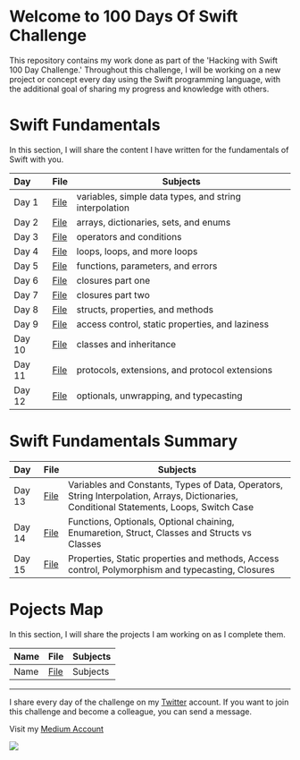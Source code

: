 <!--
# Current Challenge 1/100 - 29.09.2023
-->
# Welcome to 100 Days Of Swift Challenge

This repository contains my work done as part of the 'Hacking with Swift 100 Day Challenge.' Throughout this challenge, I will be working on a new project or concept every day using the Swift programming language, with the additional goal of sharing my progress and knowledge with others.

# Swift Fundamentals
In this section, I will share the content I have written for the fundamentals of Swift with you.
 
| Day   | File                               | Subjects                                              |
|:------|------------------------------------|-------------------------------------------------------|
| Day 1 | [File](https://tls.tc/VlfCm)       | variables, simple data types, and string interpolation|
| Day 2 | [File](https://tls.tc/k7S9t)       | arrays, dictionaries, sets, and enums                 |
| Day 3 | [File](https://tls.tc/RbjNc)       | operators and conditions                              |
| Day 4 | [File](https://tls.tc/gCYhF)       | loops, loops, and more loops                          |
| Day 5 | [File](https://tls.tc/lm7Rz)       | functions, parameters, and errors                     |
| Day 6 | [File](https://tls.tc/a472B)       | closures part one                                     |
| Day 7 | [File](https://tls.tc/lIOgf)       | closures part two                                     |
| Day 8 | [File](https://tls.tc/NVeN2)       | structs, properties, and methods                      |
| Day 9 | [File](https://tls.tc/AEoid)       |  access control, static properties, and laziness      |
| Day 10| [File](https://tls.tc/9n5Y7)       |  classes and inheritance                              |
| Day 11| [File](https://tls.tc/y3eFb)       |  protocols, extensions, and protocol extensions       |
| Day 12| [File](https://tls.tc/U6ooT)       |  optionals, unwrapping, and typecasting               |


# Swift Fundamentals Summary 

| Day      | File                               | Subjects                                              |
|:---------|------------------------------------|----------------------------------------------------------------------------------------------------|
| Day 13   | [File](https://tls.tc/VlfCm)       | Variables and Constants, Types of Data, Operators, String Interpolation, Arrays, Dictionaries, Conditional Statements, Loops, Switch Case|
| Day 14   | [File](https://tls.tc/k7S9t)       | Functions, Optionals, Optional chaining, Enumaretion, Struct, Classes and Structs vs Classes                      |
| Day 15   | [File](https://tls.tc/k7S9t)       | Properties, Static properties and methods, Access control, Polymorphism and typecasting, Closures                 |


# Pojects Map
In this section, I will share the projects I am working on as I complete them.

| Name   | File                                | Subjects                                 |
|:-------|-------------------------------------|------------------------------------------|
| Name   | [File](https://github.com/kaymal)   | Subjects                                 | 




---

I share every day of the challenge on my [Twitter](https://twitter.com/tunahanbekdass) account. If you want to join this challenge and become a colleague, you can send a message.

Visit my [Medium Account](https://medium.com/@tunahanbekdas) 

<img src="https://c.tenor.com/sWEUdV5LQdkAAAAC/yes-apple.gif">
